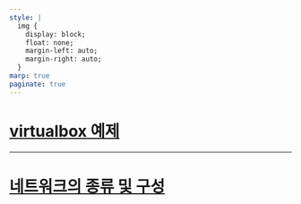```yaml
---
style: |
  img {
    display: block;
    float: none;
    margin-left: auto;
    margin-right: auto;
  }
marp: true
paginate: true
---
```

# [virtualbox 예제](https://co-no.tistory.com/2)

---
# [네트워크의 종류 및 구성](https://co-no.tistory.com/3)


